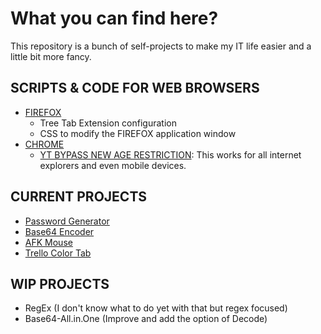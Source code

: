 # What you can find here?

This repository is a bunch of self-projects to make my IT life easier and a little bit more fancy.

## SCRIPTS & CODE FOR WEB BROWSERS
- [FIREFOX](https://github.com/Kitt004/Kitt004-repo/tree/master/Firefox)
  - Tree Tab Extension configuration
  - CSS to modify the FIREFOX application window
- [CHROME](https://github.com/Kitt004/Kitt004-repo/tree/master/Chrome)
  - [YT BYPASS NEW AGE RESTRICTION](https://github.com/Kitt004/Kitt004-repo/blob/master/Chrome/EU%20-%20YT%20bypass%20AR.js): This works for all internet explorers and even mobile devices.

## CURRENT PROJECTS
- [Password Generator](https://raw.githubusercontent.com/Kitt004/Kitt004-repo/master/Python/Pwd_generator.py)
- [Base64 Encoder](https://raw.githubusercontent.com/Kitt004/Kitt004-repo/master/Python/Base64_Encoder.py)
- [AFK Mouse](https://raw.githubusercontent.com/Kitt004/Kitt004-repo/master/Python/afk_cursor.py)
- [Trello Color Tab](https://raw.githubusercontent.com/Kitt004/Kitt004-repo/master/trello-color/color-change.js)

## WIP PROJECTS
- RegEx (I don't know what to do yet with that but regex focused)
- Base64-All.in.One (Improve and add the option of Decode)
